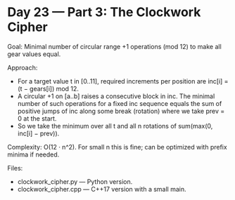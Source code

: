 # Day 23 — Part 3: The Clockwork Cipher

Goal: Minimal number of circular range +1 operations (mod 12) to make all gear values equal.

Approach:
- For a target value t in [0..11], required increments per position are inc[i] = (t − gears[i]) mod 12.
- A circular +1 on [a..b] raises a consecutive block in inc. The minimal number of such operations for a fixed inc sequence equals the sum of positive jumps of inc along some break (rotation) where we take prev = 0 at the start.
- So we take the minimum over all t and all n rotations of sum(max(0, inc[i] − prev)).

Complexity: O(12 · n^2). For small n this is fine; can be optimized with prefix minima if needed.

Files:
- clockwork_cipher.py — Python version.
- clockwork_cipher.cpp — C++17 version with a small main.
